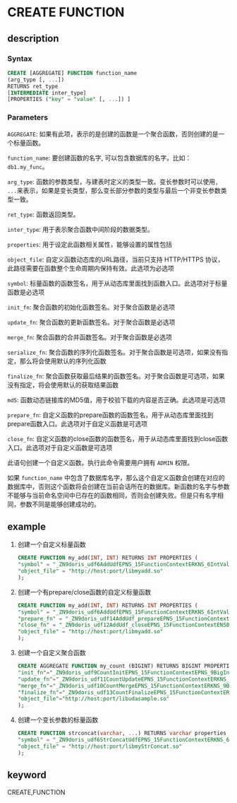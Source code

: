 # CREATE FUNCTION

## description

### Syntax

```sql
CREATE [AGGREGATE] FUNCTION function_name
(arg_type [, ...])
RETURNS ret_type
[INTERMEDIATE inter_type]
[PROPERTIES ("key" = "value" [, ...]) ]
```

### Parameters

`AGGREGATE`: 如果有此项，表示的是创建的函数是一个聚合函数，否则创建的是一个标量函数。

`function_name`: 要创建函数的名字, 可以包含数据库的名字。比如：`db1.my_func`。

`arg_type`: 函数的参数类型，与建表时定义的类型一致。变长参数时可以使用`, ...`来表示，如果是变长类型，那么变长部分参数的类型与最后一个非变长参数类型一致。

`ret_type`: 函数返回类型。

`inter_type`: 用于表示聚合函数中间阶段的数据类型。

`properties`: 用于设定此函数相关属性，能够设置的属性包括

`object_file`: 自定义函数动态库的URL路径，当前只支持 HTTP/HTTPS 协议，此路径需要在函数整个生命周期内保持有效。此选项为必选项

`symbol`: 标量函数的函数签名，用于从动态库里面找到函数入口。此选项对于标量函数是必选项

`init_fn`: 聚合函数的初始化函数签名。对于聚合函数是必选项

`update_fn`: 聚合函数的更新函数签名。对于聚合函数是必选项

`merge_fn`: 聚合函数的合并函数签名。对于聚合函数是必选项

`serialize_fn`: 聚合函数的序列化函数签名。对于聚合函数是可选项，如果没有指定，那么将会使用默认的序列化函数

`finalize_fn`: 聚合函数获取最后结果的函数签名。对于聚合函数是可选项，如果没有指定，将会使用默认的获取结果函数

`md5`: 函数动态链接库的MD5值，用于校验下载的内容是否正确。此选项是可选项

`prepare_fn`: 自定义函数的prepare函数的函数签名，用于从动态库里面找到prepare函数入口。此选项对于自定义函数是可选项

`close_fn`: 自定义函数的close函数的函数签名，用于从动态库里面找到close函数入口。此选项对于自定义函数是可选项

此语句创建一个自定义函数。执行此命令需要用户拥有 `ADMIN` 权限。

如果 `function_name` 中包含了数据库名字，那么这个自定义函数会创建在对应的数据库中，否则这个函数将会创建在当前会话所在的数据库。新函数的名字与参数不能够与当前命名空间中已存在的函数相同，否则会创建失败。但是只有名字相同，参数不同是能够创建成功的。

## example

1. 创建一个自定义标量函数

    ```sql
    CREATE FUNCTION my_add(INT, INT) RETURNS INT PROPERTIES (
    "symbol" = "_ZN9doris_udf6AddUdfEPNS_15FunctionContextERKNS_6IntValES4_",
    "object_file" = "http://host:port/libmyadd.so"
    );
    ```

2. 创建一个有prepare/close函数的自定义标量函数

    ```sql
    CREATE FUNCTION my_add(INT, INT) RETURNS INT PROPERTIES (
    "symbol" = "_ZN9doris_udf6AddUdfEPNS_15FunctionContextERKNS_6IntValES4_",
    "prepare_fn" = "_ZN9doris_udf14AddUdf_prepareEPNS_15FunctionContextENS0_18FunctionStateScopeE",
    "close_fn" = "_ZN9doris_udf12AddUdf_closeEPNS_15FunctionContextENS0_18FunctionStateScopeE",
    "object_file" = "http://host:port/libmyadd.so"
    );
    ```

3. 创建一个自定义聚合函数

    ```sql
    CREATE AGGREGATE FUNCTION my_count (BIGINT) RETURNS BIGINT PROPERTIES (
    "init_fn"="_ZN9doris_udf9CountInitEPNS_15FunctionContextEPNS_9BigIntValE",
    "update_fn"="_ZN9doris_udf11CountUpdateEPNS_15FunctionContextERKNS_6IntValEPNS_9BigIntValE",
    "merge_fn"="_ZN9doris_udf10CountMergeEPNS_15FunctionContextERKNS_9BigIntValEPS2_",
    "finalize_fn"="_ZN9doris_udf13CountFinalizeEPNS_15FunctionContextERKNS_9BigIntValE",
    "object_file"="http://host:port/libudasample.so"
    );
    ```

4. 创建一个变长参数的标量函数

    ```sql
    CREATE FUNCTION strconcat(varchar, ...) RETURNS varchar properties (
    "symbol" = "_ZN9doris_udf6StrConcatUdfEPNS_15FunctionContextERKNS_6IntValES4_",
    "object_file" = "http://host:port/libmyStrConcat.so"
    );
    ```

## keyword

CREATE,FUNCTION
